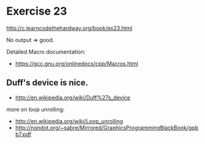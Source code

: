 Exercise 23
==========
<http://c.learncodethehardway.org/book/ex23.html>


No output => good.

Detailed Macro documentation:
* <https://gcc.gnu.org/onlinedocs/cpp/Macros.html>

Duff's device is nice.
------------------------
* <http://en.wikipedia.org/wiki/Duff%27s_device>

more on loop unrolling:
* <http://en.wikipedia.org/wiki/Loop_unrolling>
* <http://nondot.org/~sabre/Mirrored/GraphicsProgrammingBlackBook/gpbb7.pdf>

